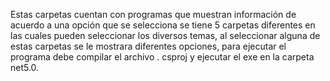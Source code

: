 Estas carpetas cuentan con programas que muestran información de acuerdo a una opción que se selecciona se tiene 5 carpetas diferentes en las
cuales pueden seleccionar los diversos temas, al seleccionar alguna de estas carpetas se le mostrara diferentes opciones, para ejecutar el 
programa debe compilar el archivo .
csproj y ejecutar el exe en la carpeta net5.0.
